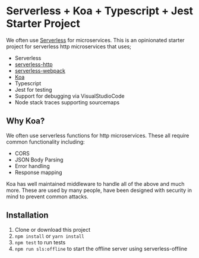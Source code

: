 # Serverless + Koa + Typescript + Jest Starter Project

We often use [Serverless](https://serverless.com) for microservices. This is an opinionated starter project for serverless http microservices that uses;

- Serverless
- [serverless-http](https://github.com/dougmoscrop/serverless-http)
- [serverless-webpack](https://github.com/serverless-heaven/serverless-webpack)
- [Koa](https://koajs.com)
- Typescript
- Jest for testing
- Support for debugging via VisualStudioCode
- Node stack traces supporting sourcemaps

## Why Koa?

We often use serverless functions for http microservices. These all require common functionality including:

- CORS
- JSON Body Parsing
- Error handling
- Response mapping

Koa has well maintained middleware to handle all of the above and much more. These are used by many people, have been designed with security in mind to prevent common attacks.

## Installation

1. Clone or download this project
1. `npm install` or `yarn install`
1. `npm test` to run tests
1. `npm run sls:offline` to start the offline server using serverless-offline
